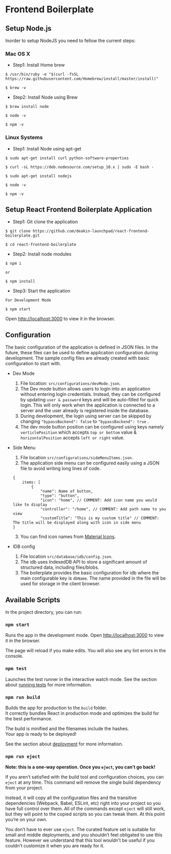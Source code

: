 # Frontend Boilerplate

## Setup Node.js

Inorder to setup NodeJS you need to fellow the current steps:

### Mac OS X

* Step1: Install Home brew

```
$ /usr/bin/ruby -e "$(curl -fsSL https://raw.githubusercontent.com/Homebrew/install/master/install)"

$ brew -v
```

* Step2: Install Node using Brew

```
$ brew install node

$ node -v

$ npm -v
```

### Linux Systems

* Step1: Install Node using apt-get

```
$ sudo apt-get install curl python-software-properties

$ curl -sL https://deb.nodesource.com/setup_10.x | sudo -E bash -

$ sudo apt-get install nodejs

$ node -v

$ npm -v
```
## Setup React Frontend Boilerplate Application

* Step1: Git clone the application

```
$ git clone https://github.com/deakin-launchpad/react-frontend-boilerplate.git

$ cd react-frontend-boilerplate
```

* Step2: Install node modules

```
$ npm i

or

$ npm install
```

* Step3: Start the application

```
For Development Mode

$ npm start
```
Open [http://localhost:3000](http://localhost:3000) to view it in the browser.

## Configuration

The basic configuration of the application is defined in JSON files. In the future, these files can be used to define application configuration during development. The sample config files are already created with basic configuration to start with.
- Dev Mode
    1. File location: `src/configurations/devMode.json`.
    2. The Dev mode button allows users to login into an application without entering login credentials. Instead, they can be configured by updating `user & password` keys and will be auto-filled for quick login. This will only work when the application is connected to a server and the user already is registered inside the database.
    3.  During development, the login using server can be skipped by changing `"bypassBackend": false` to `"bypassBackend": true` .
    4. The dev mode button position can be configured using keys namely `verticlePosition` which accepts `top or bottom` value & `horizontalPosition` accepts `left or right` value.
- Side Menu
	1. File location `src/configurations/sideMenuItems.json`.
	2. The application side menu can be configured easily using a JSON file to avoid writing long lines of code.
	```
	{
		items: [
			{
				"name": Name of button,
				"type": "button",
				"icon": "home", // COMMENT: Add icon name you would like to display
				"controller": "/home", // COMMENT: Add path name to you view
				"customTitle": "This is my custom title" // COMMENT: The title will be displayed along with icon in side menu
	}
	```
	3. You can find icon names from [Material Icons](https://material.io/resources/icons/?style=baseline).

- IDB config
	1. File location `src/database/idb/config.json`.
    2. The idb uses IndexedDB API to store a significant amount of structured data, including files/blobs.
    3. The boilerplate provides the basic configuration for idb where the main configurable key is `dbName`. The name provided in the file will be used for storage in the client browser.



## Available Scripts

In the project directory, you can run:

### `npm start`

Runs the app in the development mode.
Open [http://localhost:3000](http://localhost:3000) to view it in the browser.

The page will reload if you make edits.
You will also see any lint errors in the console.

### `npm test`

Launches the test runner in the interactive watch mode.
See the section about [running tests](https://facebook.github.io/create-react-app/docs/running-tests) for more information.

### `npm run build`

Builds the app for production to the `build` folder.<br>
It correctly bundles React in production mode and optimizes the build for the best performance.

The build is minified and the filenames include the hashes.<br>
Your app is ready to be deployed!

See the section about [deployment](https://facebook.github.io/create-react-app/docs/deployment) for more information.

### `npm run eject`

**Note: this is a one-way operation. Once you `eject`, you can’t go back!**

If you aren’t satisfied with the build tool and configuration choices, you can `eject` at any time. This command will remove the single build dependency from your project.

Instead, it will copy all the configuration files and the transitive dependencies (Webpack, Babel, ESLint, etc) right into your project so you have full control over them. All of the commands except `eject` will still work, but they will point to the copied scripts so you can tweak them. At this point you’re on your own.

You don’t have to ever use `eject`. The curated feature set is suitable for small and middle deployments, and you shouldn’t feel obligated to use this feature. However we understand that this tool wouldn’t be useful if you couldn’t customize it when you are ready for it.
